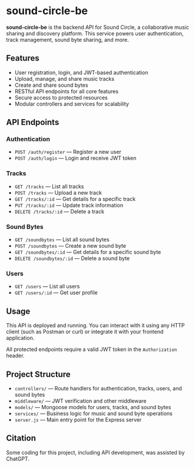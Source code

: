 # sound-circle-be

**sound-circle-be** is the backend API for Sound Circle, a collaborative music sharing and discovery platform. This service powers user authentication, track management, sound byte sharing, and more.

## Features

- User registration, login, and JWT-based authentication
- Upload, manage, and share music tracks
- Create and share sound bytes
- RESTful API endpoints for all core features
- Secure access to protected resources
- Modular controllers and services for scalability

## API Endpoints

### Authentication

- `POST /auth/register` — Register a new user
- `POST /auth/login` — Login and receive JWT token

### Tracks

- `GET /tracks` — List all tracks
- `POST /tracks` — Upload a new track
- `GET /tracks/:id` — Get details for a specific track
- `PUT /tracks/:id` — Update track information
- `DELETE /tracks/:id` — Delete a track

### Sound Bytes

- `GET /soundbytes` — List all sound bytes
- `POST /soundbytes` — Create a new sound byte
- `GET /soundbytes/:id` — Get details for a specific sound byte
- `DELETE /soundbytes/:id` — Delete a sound byte

### Users

- `GET /users` — List all users
- `GET /users/:id` — Get user profile

## Usage

This API is deployed and running. You can interact with it using any HTTP client (such as Postman or curl) or integrate it with your frontend application.

All protected endpoints require a valid JWT token in the `Authorization` header.

## Project Structure

- `controllers/` — Route handlers for authentication, tracks, users, and sound bytes
- `middleware/` — JWT verification and other middleware
- `models/` — Mongoose models for users, tracks, and sound bytes
- `services/` — Business logic for music and sound byte operations
- `server.js` — Main entry point for the Express server

## Citation

Some coding for this project, including API development, was assisted by ChatGPT.